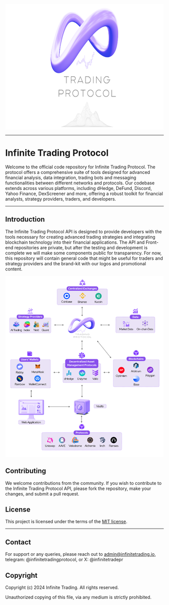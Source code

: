 
<p align="center">
  <img src="https://github.com/InfiniteTradingProtocol/infinite-trading-protocol/blob/main/logos/Infinite_Trading_Protocol_Surface.png" alt="Infinite Trading Protocol Logo" width="800" height="400"/>
</p>

---

# Infinite Trading Protocol 

Welcome to the official code repository for Infinite Trading Protocol. The protocol offers a comprehensive suite of tools designed for advanced financial analysis, data integration, trading bots and messaging functionalities between different networks and protocols. Our codebase extends across various platforms, including dHedge, DeFund, Discord, Yahoo Finance, DexScreener and more, offering a robust toolkit for financial analysts, strategy providers, traders, and developers.

---

## Introduction

The Infinite Trading Protocol API is designed to provide developers with the tools necessary for creating advanced trading strategies and integrating blockchain technology into their financial applications. The API and Front-end repositories are private, but after the testing and development is complete we will make some components public for transparency. For now, this repository will contain general code that might be useful for traders and strategy providers and the brand-kit with our logos and promotional content. 

<p align="center">
  <img src="https://github.com/InfiniteTradingProtocol/infinite-trading-protocol/blob/main/logos/diagram.png" alt="Infinite Trading Protocol Logo"/>
</p>

## Contributing

We welcome contributions from the community. If you wish to contribute to the Infinite Trading Protocol API, please fork the repository, make your changes, and submit a pull request.

## License

This project is licensed under the terms of the [MIT license](LICENSE).

---

## Contact

For support or any queries, please reach out to admin@infinitetrading.io, telegram: @infinitetradingprotocol, or X: @infinitetradepr

## Copyright

Copyright (c) 2024 Infinite Trading. All rights reserved.

Unauthorized copying of this file, via any medium is strictly prohibited.

